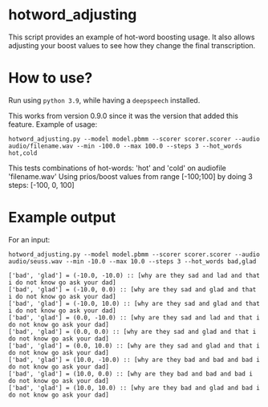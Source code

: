 # hotword_adjusting
This script provides an example of hot-word boosting usage. It also allows adjusting your boost values to see how they change the final transcription.

# How to use?
Run using `python 3.9`, while having a `deepspeech` installed.

This works from version 0.9.0 since it was the version that added this feature.
Example of usage:
```
hotword_adjusting.py --model model.pbmm --scorer scorer.scorer --audio audio/filename.wav --min -100.0 --max 100.0 --steps 3 --hot_words hot,cold
```
This tests combinations of hot-words: 'hot' and 'cold' on audiofile 'filename.wav'
Using prios/boost values from range [-100;100] by doing 3 steps: [-100, 0, 100]

# Example output

For an input:
```
hotword_adjusting.py --model model.pbmm --scorer scorer.scorer --audio audio/seuss.wav --min -10.0 --max 10.0 --steps 3 --hot_words bad,glad
```

```
['bad', 'glad'] = (-10.0, -10.0) :: [why are they sad and lad and that i do not know go ask your dad]
['bad', 'glad'] = (-10.0, 0.0) :: [why are they sad and glad and that i do not know go ask your dad]
['bad', 'glad'] = (-10.0, 10.0) :: [why are they sad and glad and that i do not know go ask your dad]
['bad', 'glad'] = (0.0, -10.0) :: [why are they sad and lad and that i do not know go ask your dad]
['bad', 'glad'] = (0.0, 0.0) :: [why are they sad and glad and that i do not know go ask your dad]
['bad', 'glad'] = (0.0, 10.0) :: [why are they sad and glad and that i do not know go ask your dad]
['bad', 'glad'] = (10.0, -10.0) :: [why are they bad and bad and bad i do not know go ask your dad]
['bad', 'glad'] = (10.0, 0.0) :: [why are they bad and bad and bad i do not know go ask your dad]
['bad', 'glad'] = (10.0, 10.0) :: [why are they bad and glad and bad i do not know go ask your dad]
```

